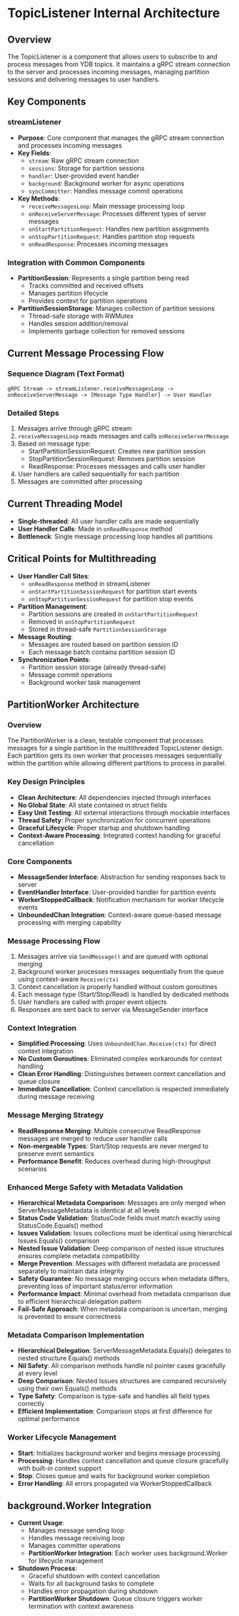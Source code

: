# TopicListener Internal Architecture

## Overview
The TopicListener is a component that allows users to subscribe to and process messages from YDB topics. It maintains a gRPC stream connection to the server and processes incoming messages, managing partition sessions and delivering messages to user handlers.

## Key Components

### streamListener
- **Purpose**: Core component that manages the gRPC stream connection and processes incoming messages
- **Key Fields**:
  - `stream`: Raw gRPC stream connection
  - `sessions`: Storage for partition sessions
  - `handler`: User-provided event handler
  - `background`: Background worker for async operations
  - `syncCommitter`: Handles message commit operations
- **Key Methods**:
  - `receiveMessagesLoop`: Main message processing loop
  - `onReceiveServerMessage`: Processes different types of server messages
  - `onStartPartitionRequest`: Handles new partition assignments
  - `onStopPartitionRequest`: Handles partition stop requests
  - `onReadResponse`: Processes incoming messages

### Integration with Common Components
- **PartitionSession**: Represents a single partition being read
  - Tracks committed and received offsets
  - Manages partition lifecycle
  - Provides context for partition operations
- **PartitionSessionStorage**: Manages collection of partition sessions
  - Thread-safe storage with RWMutex
  - Handles session addition/removal
  - Implements garbage collection for removed sessions

## Current Message Processing Flow

### Sequence Diagram (Text Format)
```
gRPC Stream -> streamListener.receiveMessagesLoop -> onReceiveServerMessage -> [Message Type Handler] -> User Handler
```

### Detailed Steps
1. Messages arrive through gRPC stream
2. `receiveMessagesLoop` reads messages and calls `onReceiveServerMessage`
3. Based on message type:
   - StartPartitionSessionRequest: Creates new partition session
   - StopPartitionSessionRequest: Removes partition session
   - ReadResponse: Processes messages and calls user handler
4. User handlers are called sequentially for each partition
5. Messages are committed after processing

## Current Threading Model
- **Single-threaded**: All user handler calls are made sequentially
- **User Handler Calls**: Made in `onReadResponse` method
- **Bottleneck**: Single message processing loop handles all partitions

## Critical Points for Multithreading
- **User Handler Call Sites**: 
  - `onReadResponse` method in streamListener
  - `onStartPartitionSessionRequest` for partition start events
  - `onStopPartitionSessionRequest` for partition stop events
- **Partition Management**: 
  - Partition sessions are created in `onStartPartitionRequest`
  - Removed in `onStopPartitionRequest`
  - Stored in thread-safe `PartitionSessionStorage`
- **Message Routing**: 
  - Messages are routed based on partition session ID
  - Each message batch contains partition session ID
- **Synchronization Points**:
  - Partition session storage (already thread-safe)
  - Message commit operations
  - Background worker task management

## PartitionWorker Architecture

### Overview
The PartitionWorker is a clean, testable component that processes messages for a single partition in the multithreaded TopicListener design. Each partition gets its own worker that processes messages sequentially within the partition while allowing different partitions to process in parallel.

### Key Design Principles
- **Clean Architecture**: All dependencies injected through interfaces
- **No Global State**: All state contained in struct fields
- **Easy Unit Testing**: All external interactions through mockable interfaces
- **Thread Safety**: Proper synchronization for concurrent operations
- **Graceful Lifecycle**: Proper startup and shutdown handling
- **Context-Aware Processing**: Integrated context handling for graceful cancellation

### Core Components
- **MessageSender Interface**: Abstraction for sending responses back to server
- **EventHandler Interface**: User-provided handler for partition events
- **WorkerStoppedCallback**: Notification mechanism for worker lifecycle events
- **UnboundedChan Integration**: Context-aware queue-based message processing with merging capability

### Message Processing Flow
1. Messages arrive via `SendMessage()` and are queued with optional merging
2. Background worker processes messages sequentially from the queue using context-aware `Receive(ctx)`
3. Context cancellation is properly handled without custom goroutines
4. Each message type (Start/Stop/Read) is handled by dedicated methods
5. User handlers are called with proper event objects
6. Responses are sent back to server via MessageSender interface

### Context Integration
- **Simplified Processing**: Uses `UnboundedChan.Receive(ctx)` for direct context integration
- **No Custom Goroutines**: Eliminated complex workarounds for context handling
- **Clean Error Handling**: Distinguishes between context cancellation and queue closure
- **Immediate Cancellation**: Context cancellation is respected immediately during message receiving

### Message Merging Strategy
- **ReadResponse Merging**: Multiple consecutive ReadResponse messages are merged to reduce user handler calls
- **Non-mergeable Types**: Start/Stop requests are never merged to preserve event semantics
- **Performance Benefit**: Reduces overhead during high-throughput scenarios

### Enhanced Merge Safety with Metadata Validation
- **Hierarchical Metadata Comparison**: Messages are only merged when ServerMessageMetadata is identical at all levels
- **Status Code Validation**: StatusCode fields must match exactly using StatusCode.Equals() method
- **Issues Validation**: Issues collections must be identical using hierarchical Issues.Equals() comparison
- **Nested Issue Validation**: Deep comparison of nested issue structures ensures complete metadata compatibility
- **Merge Prevention**: Messages with different metadata are processed separately to maintain data integrity
- **Safety Guarantee**: No message merging occurs when metadata differs, preventing loss of important status/error information
- **Performance Impact**: Minimal overhead from metadata comparison due to efficient hierarchical delegation pattern
- **Fail-Safe Approach**: When metadata comparison is uncertain, merging is prevented to ensure correctness

### Metadata Comparison Implementation
- **Hierarchical Delegation**: ServerMessageMetadata.Equals() delegates to nested structure Equals() methods
- **Nil Safety**: All comparison methods handle nil pointer cases gracefully at every level
- **Deep Comparison**: Nested Issues structures are compared recursively using their own Equals() methods
- **Type Safety**: Comparison is type-safe and handles all field types correctly
- **Efficient Implementation**: Comparison stops at first difference for optimal performance

### Worker Lifecycle Management
- **Start**: Initializes background worker and begins message processing
- **Processing**: Handles context cancellation and queue closure gracefully with built-in context support
- **Stop**: Closes queue and waits for background worker completion
- **Error Handling**: All errors propagated via WorkerStoppedCallback

## background.Worker Integration
- **Current Usage**: 
  - Manages message sending loop
  - Handles message receiving loop
  - Manages committer operations
  - **PartitionWorker Integration**: Each worker uses background.Worker for lifecycle management
- **Shutdown Process**:
  - Graceful shutdown with context cancellation
  - Waits for all background tasks to complete
  - Handles error propagation during shutdown
  - **PartitionWorker Shutdown**: Queue closure triggers worker termination with context awareness 